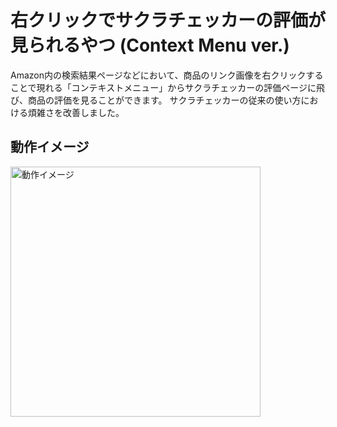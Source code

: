 # 右クリックでサクラチェッカーの評価が見られるやつ (Context Menu ver.)
Amazon内の検索結果ページなどにおいて、商品のリンク画像を右クリックすることで現れる「コンテキストメニュー」からサクラチェッカーの評価ページに飛び、商品の評価を見ることができます。
サクラチェッカーの従来の使い方における煩雑さを改善しました。
## 動作イメージ
<img width="400" alt="動作イメージ" src="https://user-images.githubusercontent.com/53012895/137756156-44d1dddb-1db9-45cd-af19-8447292bbce5.png">
